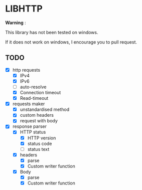 # LIBHTTP

**Warning** :

This library has not been tested on windows.

If it does not work on windows, I encourage you to pull request.

## TODO

- [X] http requests
	- [X] IPv4
	- [X] IPv6
	- [ ] auto-resolve
	- [X] Connection timeout
	- [X] Read-timeout
- [X] requests maker
	- [X] unstandardised method
	- [X] custom headers
	- [X] request with body
- [X] response parser
	- [X] HTTP status
		- [X] HTTP version
		- [X] status code
		- [ ] status text
	- [X] headers
		- [X] parse
		- [X] Custom writer function
	- [X] Body
		- [X] parse
		- [X] Custom writer function